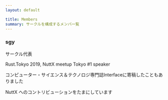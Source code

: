 ```yaml
---
layout: default

title: Members
summary: サークルを構成するメンバ一覧
---
```


### sgy
サークル代表

Rust.Tokyo 2019, NuttX meetup Tokyo #1 speaker

コンピューター・サイエンス＆テクノロジ専門誌Interfaceに寄稿したこともありました

NuttX へのコントリビューションをたまにしています
